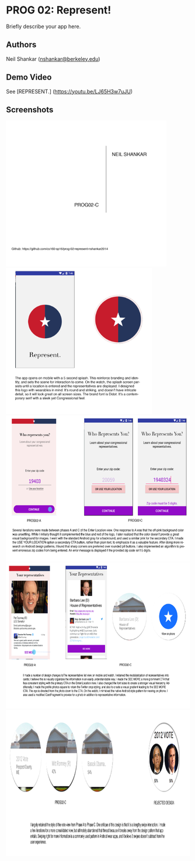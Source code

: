# PROG 02: Represent!

Briefly describe your app here.

## Authors

Neil Shankar ([nshankar@berkeley.edu](mailto:nshankar@berkeley.edu))

## Demo Video

See [REPRESENT.] (https://youtu.be/LJ65H3w7uJU)

## Screenshots

<img src="screenshots/prog02-c-01.png" height="400" alt="Screenshot"/>
<img src="screenshots/prog02-c-02.png" height="400" alt="Screenshot"/>
<img src="screenshots/prog02-c-03.png" height="400" alt="Screenshot"/>
<img src="screenshots/prog02-c-04.png" height="400" alt="Screenshot"/>
<img src="screenshots/prog02-c-05.png" height="400" alt="Screenshot"/>
